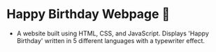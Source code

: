 # Happy Birthday Webpage 🎉 

- A website built using HTML, CSS, and JavaScript. Displays 'Happy Birthday' written in 5 different languages with a typewriter effect. 
